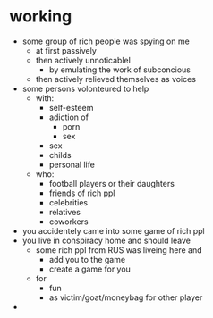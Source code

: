 # working
- some group of rich people was spying on me
  - at first passively
  - then actively unnoticablel
    - by emulating the work of subconcious
  - then actively relieved themselves as voices
- some persons volonteured to help
  - with:
    - self-esteem
    - adiction of
      - porn
      - sex
    - sex
    - childs
    - personal life
  - who:
    - football players or their daughters
    - friends of rich ppl
    - celebrities
    - relatives
    - coworkers
- you accidentely came into some game of rich ppl
- you live in conspiracy home and should leave
  - some rich ppl from RUS was liveing here and
    - add you to the game
    - create a game for you
  - for
    - fun
    - as victim/goat/moneybag for other player
-
